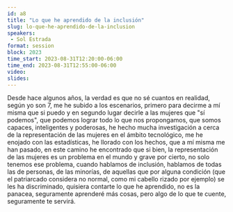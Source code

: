 ```yaml
---
id: a8
title: "Lo que he aprendido de la inclusión"
slug: lo-que-he-aprendido-de-la-inclusion
speakers:
 - Sol Estrada
format: session
block: 2023
time_start: 2023-08-31T12:20:00-06:00
time_end: 2023-08-31T12:55:00-06:00
video:
slides:
---
```


Desde hace algunos años, la verdad es que no sé cuantos en realidad, según yo son 7, me he subido a los escenarios, primero para decirme a mí misma que si puedo y en segundo lugar decirle a las mujeres que "sí podemos", que podemos lograr todo lo que nos propongamos, que somos capaces, inteligentes y poderosas, he hecho mucha investigación a cerca de la representación de las mujeres en el ámbito tecnológico, me he enojado con las estadísticas, he llorado con los hechos, que a mí misma me han pasado, en este camino he encontrado que si bien, la representación de las mujeres es un problema en el mundo y grave por cierto, no solo tenemos ese problema, cuando hablamos de inclusión, hablamos de todas las de personas, de las minorías, de aquellas que por alguna condición (que el patriarcado considera no normal, como mi cabello rizado por ejemplo) se les ha discriminado, quisiera contarte lo que he aprendido, no es la panacea, seguramente aprenderé más cosas, pero algo de lo que te cuente, seguramente te servirá.